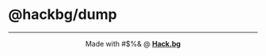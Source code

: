 # @hackbg/dump

<div align="center">

---

Made with #$%& @ [**Hack.bg**](https://foss.hack.bg)

</div>
